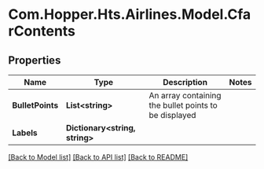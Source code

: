 # Com.Hopper.Hts.Airlines.Model.CfarContents

## Properties

Name | Type | Description | Notes
------------ | ------------- | ------------- | -------------
**BulletPoints** | **List&lt;string&gt;** | An array containing the bullet points to be displayed | 
**Labels** | **Dictionary&lt;string, string&gt;** |  | 

[[Back to Model list]](../README.md#documentation-for-models) [[Back to API list]](../README.md#documentation-for-api-endpoints) [[Back to README]](../README.md)

